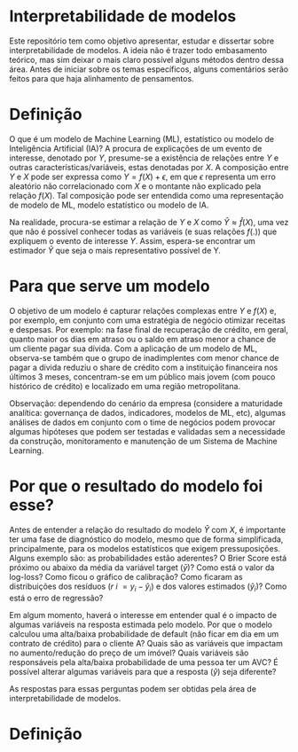 # Interpretabilidade de modelos

Este repositório tem como objetivo apresentar, estudar e dissertar sobre interpretabilidade de modelos. A ideia não é trazer todo embasamento teórico, mas sim deixar o mais claro possível alguns métodos dentro dessa área. Antes de iniciar sobre os temas específicos, alguns comentários serão feitos para que haja alinhamento de pensamentos.

# Definição

O que é um modelo de Machine Learning (ML), estatístico ou modelo de Inteligência Artificial (IA)? A procura de explicações de um evento de interesse, denotado por $Y$, presume-se a existência de relações entre $Y$ e outras características/variáveis, estas denotadas por $X$. A composição entre $Y$ e $X$ pode ser expressa como $Y = f(X) + \epsilon$, em que $\epsilon$ representa um erro aleatório não correlacionado com $X$ e o montante não explicado pela relação $f(X)$. Tal composição pode ser entendida como uma representação de modelo de ML, modelo estatístico ou modelo de IA.

Na realidade, procura-se estimar a relação de $Y$ e $X$ como $\hat{Y} \approx \hat{f}(X)$, uma vez que não é possível conhecer todas as variáveis (e suas relações $f(.)$) que expliquem o evento de interesse $Y$. Assim, espera-se encontrar um estimador $\hat{Y}$ que seja o mais representativo possível de Y.

# Para que serve um modelo

O objetivo de um modelo é capturar relações complexas entre $Y$ e $f(X)$ e, por exemplo, em conjunto com uma estratégia de negócio otimizar receitas e despesas. Por exemplo: na fase final de recuperação de crédito, em geral, quanto maior os dias em atraso ou o saldo em atraso menor a chance de um cliente pagar sua dívida. Com a aplicação de um modelo de ML, observa-se também que o grupo de inadimplentes com menor chance de pagar a dívida reduziu o share de crédito com a instituição financeira nos últimos 3 meses, concentram-se em um público mais jovem (com pouco histórico de crédito) e localizado em uma região metropolitana.

Observação: dependendo do cenário da empresa (considere a maturidade analítica: governança de dados, indicadores, modelos de ML, etc), algumas análises de dados em conjunto com o time de negócios podem provocar algumas hipóteses que podem ser testadas e validadas sem a necessidade da construção, monitoramento e manutenção de um Sistema de Machine Learning.

# Por que o resultado do modelo foi esse?

Antes de entender a relação do resultado do modelo $\hat{Y}$ com $X$, é importante ter uma fase de diagnóstico do modelo, mesmo que de forma simplificada, principalmente, para os modelos estatísticos que exigem pressuposições. Alguns exemplo são: as probabilidades estão aderentes? O Brier Score está próximo ou abaixo da média da variável target ($\bar{y}$)? Como está o valor da log-loss? Como ficou o gráfico de calibração? Como ficaram as distribuições dos resíduos ($r~i~ = y_{i} - \hat{y}_{i}$) e dos valores estimados ($\hat{y}_{i}$)? Como está o erro de regressão?

Em algum momento, haverá o interesse em entender qual é o impacto de algumas variáveis na resposta estimada pelo modelo. Por que o modelo calculou uma alta/baixa probabilidade de default (não ficar em dia em um contrato de crédito) para o cliente A? Quais são as variáveis que impactam no aumento/redução do preço de um imóvel? Quais variáveis são responsáveis pela alta/baixa probabilidade de uma pessoa ter um AVC? É possível alterar algumas variáveis para que a resposta ($\hat{y}$) seja diferente?

As respostas para essas perguntas podem ser obtidas pela área de interpretabilidade de modelos.

# Definição

